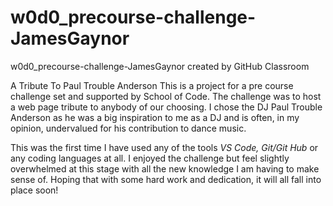 # w0d0_precourse-challenge-JamesGaynor
w0d0_precourse-challenge-JamesGaynor created by GitHub Classroom

A Tribute To Paul Trouble Anderson
This is a project for a pre course challenge set and supported by School of Code. 
The challenge was to host a web page tribute to anybody of our choosing.
I chose the DJ Paul Trouble Anderson as he was a big inspiration to me as a DJ and is often, in my opinion, undervalued for his contribution to dance music.

This was the first time I have used any of the tools *VS Code, Git/Git Hub* or any coding languages at all. 
I enjoyed the challenge but feel slightly overwhelmed at this stage with all the new knowledge I am having to make sense of. 
Hoping that with some hard work and dedication, it will all fall into place soon!
